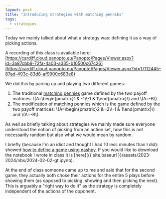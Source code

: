 ```yaml
---
layout: post
title: "Introducing strategies with matching penniEs"
tags:
  - strategies
---
```


Today we mainly talked about what a strategy was: defining it as a way of
picking actions.

A recording of this class is available here: [https://cardiff.cloud.panopto.eu/Panopto/Pages/Viewer.aspx?id=3a87cbb9-72fa-4a03-a335-b10500c67c26](https://cardiff.cloud.panopto.eu/Panopto/Pages/Viewer.aspx?id=17112445-87ad-493c-83d8-af9900c683e8)

We did this by pairing up and playing two different games:

1. The traditional [matching
   pennies](https://nashpy.readthedocs.io/en/stable/text-book/normal-form-games.html#matching-pennies)
   game defined by the two payoff matrices: \\(A=\begin{pmatrix}1 & -1\\\\-1 &
   1\end{pmatrix}\\) and \\(A=-B\\).
2. The modification of matching
   pennies which is the game defined by the two payoff matrices: \\(A=\begin{pmatrix}2 & -2\\\\-1 &
   1\end{pmatrix}\\) and \\(A=-B\\).

As well as briefly talking about strategies we mainly made sure everyone
understood the notion of picking from an action set, how this is not necessarily
random but also what we would mean by random.

I briefly (because I'm an idiot and thought I had 10 less minutes than
I did): showed [how to define a game using
nashpy](https://nashpy.readthedocs.io/en/stable/how-to/create-a-game.html). If
you would like to download the notebook I wrote in class it is [here]({{ site.baseurl }}/assets/2023-2024/nbs/2024-02-02-gt.ipynb).

At the end of class someone came up to me and said that for the second game,
they actually both chose their actions for the entire 5 plays before showing
them (as opposed to picking, showing and then picking the next). This is
arguably a "right way to do it" as the strategy
is completely independent of the actions of the opponent.
